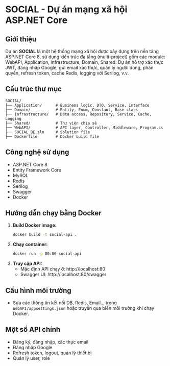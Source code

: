 # SOCIAL - Dự án mạng xã hội ASP.NET Core

## Giới thiệu
Dự án **SOCIAL** là một hệ thống mạng xã hội được xây dựng trên nền tảng ASP.NET Core 8, sử dụng kiến trúc đa tầng (multi-project) gồm các module: WebAPI, Application, Infrastructure, Domain, Shared. Dự án hỗ trợ xác thực JWT, đăng nhập Google, gửi email xác thực, quản lý người dùng, phân quyền, refresh token, cache Redis, logging với Serilog, v.v.

## Cấu trúc thư mục
```
SOCIAL/
├── Application/      # Business logic, DTO, Service, Interface
├── Domain/           # Entity, Enum, Constant, Base class
├── Infrastructure/   # Data access, Repository, Service, Cache, Logging
├── Shared/           # Thư viện chia sẻ
├── WebAPI/           # API layer, Controller, Middleware, Program.cs
├── SOCIAL_BE.sln     # Solution file
├── Dockerfile        # Docker build file
```

## Công nghệ sử dụng
- ASP.NET Core 8
- Entity Framework Core
- MySQL
- Redis
- Serilog
- Swagger
- Docker

## Hướng dẫn chạy bằng Docker
1. **Build Docker image:**
   ```sh
   docker build -t social-api .
   ```
2. **Chạy container:**
   ```sh
   docker run -p 80:80 social-api
   ```
3. **Truy cập API:**
   - Mặc định API chạy ở: http://localhost:80
   - Swagger UI: http://localhost:80/swagger

## Cấu hình môi trường
- Sửa các thông tin kết nối DB, Redis, Email... trong `WebAPI/appsettings.json` hoặc truyền qua biến môi trường khi chạy Docker.

## Một số API chính
- Đăng ký, đăng nhập, xác thực email
- Đăng nhập Google
- Refresh token, logout, quản lý thiết bị
- Quản lý user, role